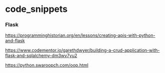 # code_snippets

### Flask
https://programminghistorian.org/en/lessons/creating-apis-with-python-and-flask

https://www.codementor.io/garethdwyer/building-a-crud-application-with-flask-and-sqlalchemy-dm3wv7yu2

https://python.swaroopch.com/oop.html

